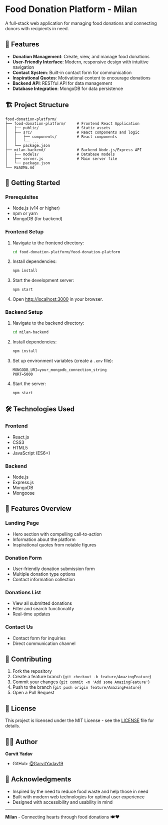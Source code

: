 # Food Donation Platform - Milan

A full-stack web application for managing food donations and connecting donors with recipients in need.

## 🌟 Features

- **Donation Management**: Create, view, and manage food donations
- **User-Friendly Interface**: Modern, responsive design with intuitive navigation
- **Contact System**: Built-in contact form for communication
- **Inspirational Quotes**: Motivational content to encourage donations
- **Backend API**: RESTful API for data management
- **Database Integration**: MongoDB for data persistence

## 🏗️ Project Structure

```
food-donation-platform/
├── food-donation-platform/     # Frontend React Application
│   ├── public/                 # Static assets
│   ├── src/                    # React components and logic
│   │   ├── components/         # React components
│   │   └── ...
│   └── package.json
├── milan-backend/              # Backend Node.js/Express API
│   ├── models/                 # Database models
│   ├── server.js               # Main server file
│   └── package.json
└── README.md
```

## 🚀 Getting Started

### Prerequisites

- Node.js (v14 or higher)
- npm or yarn
- MongoDB (for backend)

### Frontend Setup

1. Navigate to the frontend directory:
   ```bash
   cd food-donation-platform/food-donation-platform
   ```

2. Install dependencies:
   ```bash
   npm install
   ```

3. Start the development server:
   ```bash
   npm start
   ```

4. Open [http://localhost:3000](http://localhost:3000) in your browser.

### Backend Setup

1. Navigate to the backend directory:
   ```bash
   cd milan-backend
   ```

2. Install dependencies:
   ```bash
   npm install
   ```

3. Set up environment variables (create a `.env` file):
   ```
   MONGODB_URI=your_mongodb_connection_string
   PORT=5000
   ```

4. Start the server:
   ```bash
   npm start
   ```

## 🛠️ Technologies Used

### Frontend
- React.js
- CSS3
- HTML5
- JavaScript (ES6+)

### Backend
- Node.js
- Express.js
- MongoDB
- Mongoose

## 📱 Features Overview

### Landing Page
- Hero section with compelling call-to-action
- Information about the platform
- Inspirational quotes from notable figures

### Donation Form
- User-friendly donation submission form
- Multiple donation type options
- Contact information collection

### Donations List
- View all submitted donations
- Filter and search functionality
- Real-time updates

### Contact Us
- Contact form for inquiries
- Direct communication channel

## 🤝 Contributing

1. Fork the repository
2. Create a feature branch (`git checkout -b feature/AmazingFeature`)
3. Commit your changes (`git commit -m 'Add some AmazingFeature'`)
4. Push to the branch (`git push origin feature/AmazingFeature`)
5. Open a Pull Request

## 📄 License

This project is licensed under the MIT License - see the [LICENSE](LICENSE) file for details.

## 👨‍💻 Author

**Garvit Yadav**
- GitHub: [@GarvitYadav19](https://github.com/GarvitYadav19)

## 🙏 Acknowledgments

- Inspired by the need to reduce food waste and help those in need
- Built with modern web technologies for optimal user experience
- Designed with accessibility and usability in mind

---

**Milan** - Connecting hearts through food donations 🍽️❤️
